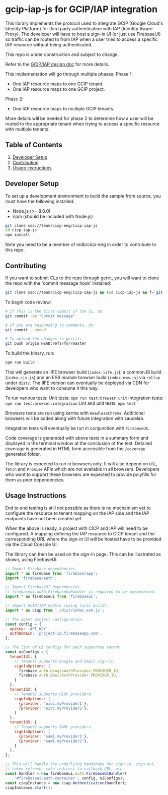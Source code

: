 # gcip-iap-js for GCIP/IAP integration

This library implements the protocol used to integrate GCIP (Google Cloud's
Identity Platform) for third party authentication with IAP (Identity Aware
Proxy).
The developer will have to host a sign-in UI (or just use FirebaseUI) so
traffic can be routed to from IAP when a user tries to access a specific IAP
resource without being authenticated.

This repo is under construction and subject to change.

Refer to the
[GCIP/IAP design doc](https://docs.google.com/document/d/1Jc8pgZd9Yr_Rg3yRQTiFz8Ole8MfD8Ut8_F8yUr3Alo/)
for more details.

This implementation will go through multiple phases:
Phase 1:
- One IAP resource maps to one GCIP tenant.
- One IAP resource maps to one GCIP project.

Phase 2:
- One IAP resource maps to multiple GCIP tenants.

More details will be needed for phase 2 to determine how a user will be routed
to the appropriate tenant when trying to access a specific resource with
multiple tenants.

## Table of Contents

1. [Developer Setup](#developer-setup)
1. [Contributing](#contributing)
1. [Usage instructions](#usage-instructions)

## Developer Setup

To set up a development environment to build the sample from source, you must
have the following installed:
- Node.js (>= 8.0.0)
- npm (should be included with Node.js)

```bash
git clone sso://team/cicp-eng/cicp-iap-js
cd cicp-iap-js
npm install
```
Note you need to be a member of mdb/cicp-eng in order to contribute to this repo.

## Contributing

If you want to submit CLs to the repo through gerrit, you will want to clone the
repo with the 'commit message hook' installed:

```bash
git clone sso://team/cicp-eng/cicp-iap-js && (cd cicp-iap-js && f=`git rev-parse --git-dir`/hooks/commit-msg ; curl -Lo $f https://gerrit-review.googlesource.com/tools/hooks/commit-msg ; chmod +x $f)
```

To begin code review:
```bash
# If this is the first commit of the CL, do:
git commit -am "Commit message"

# If you are responding to comments, do:
git commit --amend

# To upload the changes to gerrit:
git push origin HEAD:refs/for/master
```

To build the binary, run:
```bash
npm run build
```

This will generate an IIFE browser build (`index.iife.js`), a commonJS
build (`index.cjs.js`) and an ES6 module browser build (`index.esm.js`)
via `rollup` under `dist/`. The IIFE version can eventually be deployed via CDN
for developers who want to consume it this way.

To run various tests:
Unit tests: `npm run test:browser:unit`
Integration tests: `npm run test:browser:integration`
Lint and unit tests: `npm test`

Browsers tests are run using karma with `HeadlessChrome`. Additional browsers
will be added along with future integration with saucelab.

Integration tests will eventually be run in conjunction with `FirebaseUI`.

Code coverage is generated with above tests in a summary form and displayed
in the terminal window at the conclusion of the test.
Detailed coverage is generated in HTML form accessible from the `/coverage`
generated folder.

The library is expected to run in browsers only. It will also depend on `URL`,
`fetch` and `Promise` APIs which are not available in all browsers.
Developers who want to support these browsers are expected to provide
polyfills for them as peer dependencies.

## Usage Instructions

End to end testing is still not possible as there is no mechamism yet to
configure the resource to tenant mapping on the IAP side and the IAP
endpoints have not been created yet.

When the above is ready, a project with CICP and IAP will need to be
configured. A mapping defining the IAP resource to CICP tenant and the
corresponding URL where the sign-in UI will be hosted have to be provided via
the Cloud Console UI.

The library can then be used on the sign-in page.
This can be illustrated as shown, using FirebaseUI.

```javascript
// Import Firebase dependencies.
import * as firebase from 'firebase/app';
import 'firebase/auth';

// Import FirebaseUI dependencies.
// firebaseui.auth.FirebaseUiHandler is required to be implemented.
import * as firebaseui from 'firebaseui';

// Import GCIP/IAP module (using local build).
import * as ciap from './dist/index.esm.js';

// The agent project configuration.
const config = {
  apiKey: 'API_KEY',
  authDomain: 'project-id.firebaseapp.com',
};

// The list of UI configs for each supported tenant.
const uiConfigs = {
  tenantId1: {
    // Tenant1 supports Google and Email sign-in.
    signInOptions: [
      firebase.auth.GoogleAuthProvider.PROVIDER_ID,
      firebase.auth.EmailAuthProvider.PROVIDER_ID,
    ]
  },
  tenantId2: {
    // Tenant2 supports OIDC providers.
    signInOptions: [
      {provider: 'oidc.myProvider1'},
      {provider: 'oidc.myProvider2'},
    ]
  },
  tenantId3: {
    // Tenant3 supports SAML providers.
    signInOptions: [
      {provider: 'saml.myProvider1'},
      {provider: 'saml.myProvider2'},
    ]
  },
};

// This will handle the underlying handshake for sign-in, sign-out,
// token refresh, safe redirect to callback URL, etc.
const handler = new firebaseui.auth.FirebaseUiHandler(
    '#firebaseui-auth-container', config, uiConfigs);
const ciapInstance = new ciap.Authentication(handler);
ciapInstance.start();
```